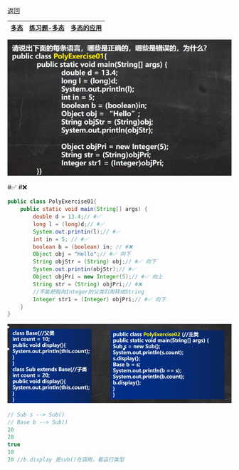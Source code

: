 [返回](练习题.md)

|[多态](多态.md)|[**练习题-多态**](练习题-多态.md)|[多态的应用](多态的应用.md)|
|:-:|:-:|:-:|

![alt text](https://raw.githubusercontent.com/Stolorzs/Picgo/master/dotailianxiti.png)  

#✅ #❌
```java
public class PolyExercise01{
    public static void main(String[] args) {
        double d = 13.4;// #✅
        long l = (long)d;// #✅
        System.out.printin(l);// #✅ 
        int in = 5; // #✅
        boolean b = (boolean) in; // #❌
        Object obj = "Hello";// #✅ 向下
        String objStr = (String) obj;// #✅ 向下
        System.out.printin(objStr);// #✅
        Object objPri = new Integer(5);// #✅ 向上
        String str = (String) objPri;// #❌ 
        //不能把指向Integer的父类引用转成String
        Integer str1 = (Integer) objPri;// #✅ 向下
    }
}
```

![alt text](https://raw.githubusercontent.com/Stolorzs/Picgo/master/duotailianxiti.png)

```java
// Sub s --> Sub()
// Base b --> Sub()
20 
20
true
10
20 //b.display 是sub()在调用，看运行类型
```

